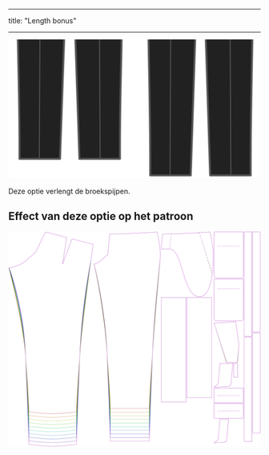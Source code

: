 - - -
title: "Length bonus"
- - -

![Bonus lengte](lengthbonus.svg)

Deze optie verlengt de broekspijpen.

## Effect van deze optie op het patroon

![Deze afbeelding toont het effect van deze optie door meerdere varianten die een andere waarde hebben voor deze optie te vervangen](theo_lengthbonus_sample.svg "Effect van deze optie op het patroon")
